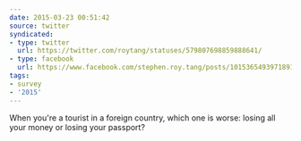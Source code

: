 ```yaml
---
date: 2015-03-23 00:51:42
source: twitter
syndicated:
- type: twitter
  url: https://twitter.com/roytang/statuses/579807698859888641/
- type: facebook
  url: https://www.facebook.com/stephen.roy.tang/posts/10153654939718912
tags:
- survey
- '2015'
---
```


When you're a tourist in a foreign country, which one is worse: losing all your money or losing your passport?